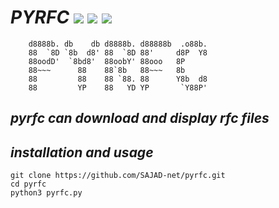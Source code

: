 # *PYRFC*   <img src="https://img.shields.io/badge/License-GPLv3-blue"/> <img src="https://img.shields.io/badge/python-up%20to%20date-red"/>  <img src="https://img.shields.io/badge/version-0.4-yellow"/>

        d8888b. db    db d8888b. d88888b  .o88b.
        88  `8D `8b  d8' 88  `8D 88'     d8P  Y8
        88oodD'  `8bd8'  88oobY' 88ooo   8P      
        88~~~      88    88`8b   88~~~   8b      
        88         88    88 `88. 88      Y8b  d8
        88         YP    88   YD YP       `Y88P'


## *pyrfc can download and display rfc files*

## *installation and usage*

    git clone https://github.com/SAJAD-net/pyrfc.git
    cd pyrfc
    python3 pyrfc.py
